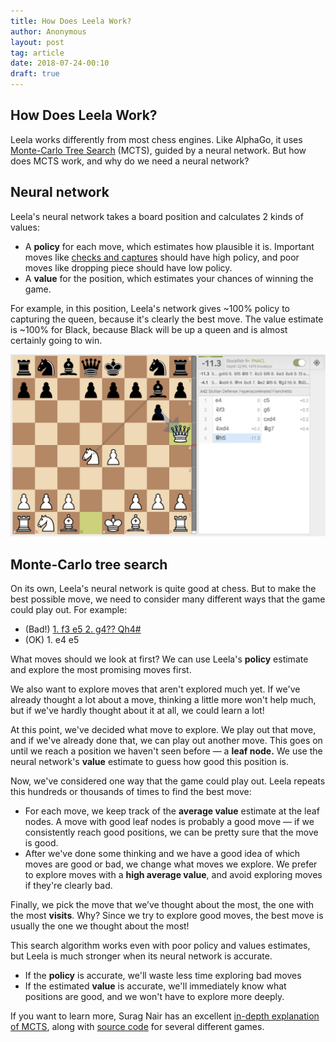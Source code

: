 ```yaml
---
title: How Does Leela Work?
author: Anonymous
layout: post
tag: article
date: 2018-07-24-00:10
draft: true
---
```

## How Does Leela Work?

Leela works differently from most chess engines. Like AlphaGo, it uses [Monte-Carlo Tree Search](https://en.m.wikipedia.org/wiki/Monte_Carlo_tree_search) (MCTS), guided by a neural network. But how does MCTS work, and why do we need a neural network?

<!--more-->

## Neural network

Leela's neural network takes a board position and calculates 2 kinds of values:

- A **policy** for each move, which estimates how plausible it is. Important moves like [checks and captures](https://www.google.com/amp/s/www.chess.com/amp/article/spotting-and-avoiding-tactics) should have high policy, and poor moves like dropping piece should have low policy.
- A **value** for the position, which estimates your chances of winning the game.

For example, in this position, Leela's network gives ~100% policy to capturing the queen, because it's clearly the best move. The value estimate is ~100% for Black, because Black will be up a queen and is almost certainly going to win.

![](https://raw.githubusercontent.com/dkappe/dkappe.github.io/master/public/images/leela_board.png)

## Monte-Carlo tree search

On its own, Leela's neural network is quite good at chess. But to make the best possible move, we need to consider many different ways that the game could play out. For example:

- (Bad!) [1. f3 e5 2. g4?? Qh4#](https://en.wikipedia.org/wiki/Fool%27s_mate)
- (OK) 1. e4 e5

What moves should we look at first? We can use Leela's **policy** estimate and explore the most promising moves first.

We also want to explore moves that aren't explored much yet. If we've already thought a lot about a move, thinking a little more won't help much, but if we've hardly thought about it at all, we could learn a lot!

At this point, we've decided what move to explore. We play out that move, and if we've already done that, we can play out another move. This goes on until we reach a position we haven't seen before — a **leaf node.** We use the neural network's **value** estimate to guess how good this position is.

Now, we've considered one way that the game could play out. Leela repeats this hundreds or thousands of times to find the best move:

- For each move, we keep track of the **average value** estimate at the leaf nodes. A move with good leaf nodes is probably a good move — if we consistently reach good positions, we can be pretty sure that the move is good.
- After we've done some thinking and we have a good idea of which moves are good or bad, we change what moves we explore. We prefer to explore moves with a **high average value**, and avoid exploring moves if they're clearly bad.

Finally, we pick the move that we’ve thought about the most, the one with the most **visits**. Why? Since we try to explore good moves, the best move is usually the one we thought about the most!

This search algorithm works even with poor policy and values estimates, but Leela is much stronger when its neural network is accurate.

- If the **policy** is accurate, we'll waste less time exploring bad moves
- If the estimated **value** is accurate, we'll immediately know what positions are good, and we won't have to explore more deeply.

If you want to learn more, Surag Nair has an excellent [in-depth explanation of MCTS](https://web.stanford.edu/~surag/posts/alphazero.html), along with [source code](https://github.com/suragnair/alpha-zero-general) for several different games.